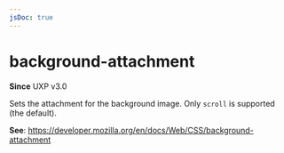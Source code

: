```yaml
---
jsDoc: true
---
```

# background-attachment

**Since**  UXP v3.0

Sets the attachment for the background image. Only `scroll` is supported (the default).

**See**: https://developer.mozilla.org/en/docs/Web/CSS/background-attachment
